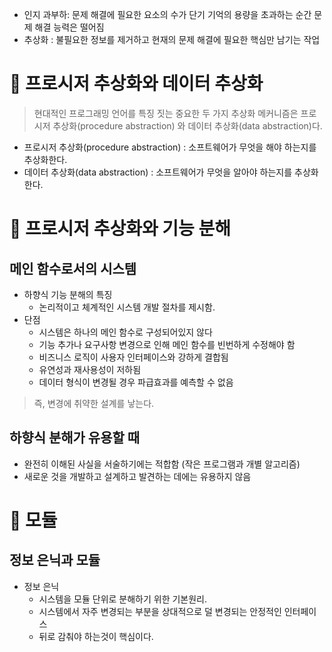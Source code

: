 
- 인지 과부하: 문제 해결에 필요한 요소의 수가 단기 기억의 용량을 초과하는 순간 문제 해결 능력은 떨어짐
- 추상화 : 불필요한 정보를 제거하고 현재의 문제 해결에 필요한 핵심만 남기는 작업

# 🍑 프로시저 추상화와 데이터 추상화

> 현대적인 프로그래밍 언어를 특징 짓는 중요한 두 가지 추상화 메커니즘은 프로시저 추상화(procedure abstraction) 와 데이터 추상화(data abstraction)다.

- 프로시저 추상화(procedure abstraction) : 소프트웨어가 무엇을 해야 하는지를 추상화한다.
- 데이터 추상화(data abstraction) : 소프트웨어가 무엇을 알아야 하는지를 추상화 한다.


# 🍋 프로시저 추상화와 기능 분해
## 메인 함수로서의 시스템
- 하향식 기능 분해의 특징
	- 논리적이고 체계적인 시스템 개발 절차를 제시함.
- 단점
	- 시스템은 하나의 메인 함수로 구성되어있지 않다
	- 기능 추가나 요구사항 변경으로 인해 메인 함수를 빈번하게 수정해야 함
	- 비즈니스 로직이 사용자 인터페이스와 강하게 결합됨
	- 유연성과 재사용성이 저하됨
	- 데이터 형식이 변경될 경우 파급효과를 예측할 수 없음

> 즉, 변경에 취약한 설계를 낳는다.

## 하향식 분해가 유용할 때
- 완전히 이해된 사실을 서술하기에는 적합함 (작은 프로그램과 개별 알고리즘)
- 새로운 것을 개발하고 설계하고 발견하는 데에는 유용하지 않음

# 🍒 모듈
## 정보 은닉과 모듈
- 정보 은닉 
	- 시스템을 모듈 단위로 분해하기 위한 기본원리.
	- 시스템에서 자주 변경되는 부분을 상대적으로 덜 변경되는 안정적인 인터페이스
	- 뒤로 감춰야 하는것이 핵심이다.